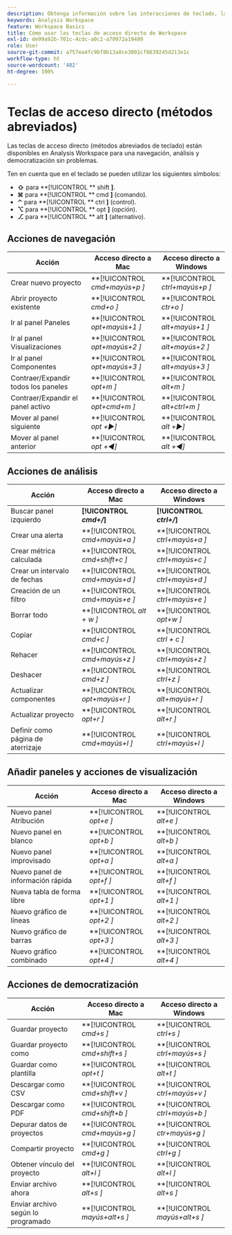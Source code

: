 ```yaml
---
description: Obtenga información sobre las interacciones de teclado, las teclas de acceso directo y los comportamientos de apuntar y hacer clic disponibles en Analysis Workspace.
keywords: Analysis Workspace
feature: Workspace Basics
title: Cómo usar las teclas de acceso directo de Workspace
exl-id: de99a92b-701c-4cdc-a0c2-a70972a19499
role: User
source-git-commit: a757ea4fc9bf8b13a8ce3001cf8639245d213e1c
workflow-type: ht
source-wordcount: '402'
ht-degree: 100%

---
```


# Teclas de acceso directo (métodos abreviados)

Las teclas de acceso directo (métodos abreviados de teclado) están disponibles en Analysis Workspace para una navegación, análisis y democratización sin problemas.

Ten en cuenta que en el teclado se pueden utilizar los siguientes símbolos:

- **⇧** para **[!UICONTROL ** shift **]**.
- **⌘** para **[!UICONTROL ** cmd **]** (comando).
- **⌃** para **[!UICONTROL ** ctrl **]** (control).
- **⌥** para **[!UICONTROL ** opt **]** (opción).
- **⎇** para **[!UICONTROL ** alt **]** (alternativo).

## Acciones de navegación

| Acción | Acceso directo a Mac | Acceso directo a Windows |
| --- | --- | --- | 
| Crear nuevo proyecto | **[!UICONTROL *cmd+mayús+p *]** | **[!UICONTROL *ctrl+mayús+p *]** |
| Abrir proyecto existente | **[!UICONTROL *cmd+o *]** | **[!UICONTROL *ctr+o *]** |
| Ir al panel Paneles | **[!UICONTROL *opt+mayús+1 *]** | **[!UICONTROL *alt+mayús+1 *]** |
| Ir al panel Visualizaciones | **[!UICONTROL *opt+mayús+2 *]** | **[!UICONTROL *alt+mayús+2 *]** |
| Ir al panel Componentes | **[!UICONTROL *opt+mayús+3 *]** | **[!UICONTROL *alt+mayús+3 *]** |
| Contraer/Expandir todos los paneles | **[!UICONTROL *opt+m *]** | **[!UICONTROL *alt+m *]** |
| Contraer/Expandir el panel activo | **[!UICONTROL *opt+cmd+m *]** | **[!UICONTROL *alt+ctrl+m *]** |
| Mover al panel siguiente | **[!UICONTROL *opt *+▶︎]** | **[!UICONTROL *alt *+▶︎]** |
| Mover al panel anterior | **[!UICONTROL *opt *+◀︎]** | **[!UICONTROL *alt *+◀︎]** |

## Acciones de análisis

| Acción | Acceso directo a Mac | Acceso directo a Windows |
| --- | --- | --- | 
| Buscar panel izquierdo | **[!UICONTROL *cmd+/*]** | **[!UICONTROL *ctrl+/*]** |
| Crear una alerta | **[!UICONTROL *cmd+mayús+a *]** | **[!UICONTROL *ctrl+mayús+a *]** |
| Crear métrica calculada | **[!UICONTROL *cmd+shift+c *]** | **[!UICONTROL *ctrl+mayús+c *]** |
| Crear un intervalo de fechas | **[!UICONTROL *cmd+mayús+d *]** | **[!UICONTROL *ctrl+mayús+d *]** |
| Creación de un filtro | **[!UICONTROL *cmd+mayús+e *]** | **[!UICONTROL *ctrl+mayús+e *]** |
| Borrar todo | **[!UICONTROL *alt + w *]** | **[!UICONTROL *opt+w *]** |
| Copiar | **[!UICONTROL *cmd+c *]** | **[!UICONTROL *ctrl + c *]** |
| Rehacer | **[!UICONTROL *cmd+mayús+z *]** | **[!UICONTROL *ctrl+mayús+z *]** |
| Deshacer | **[!UICONTROL *cmd+z *]** | **[!UICONTROL *ctrl+z *]** |
| Actualizar componentes | **[!UICONTROL *opt+mayús+r *]** | **[!UICONTROL *alt+mayús+r *]** |
| Actualizar proyecto | **[!UICONTROL *opt+r *]** | **[!UICONTROL *alt+r *]** |
| Definir como página de aterrizaje | **[!UICONTROL *cmd+mayús+l *]** | **[!UICONTROL *ctrl+mayús+l *]** |

## Añadir paneles y acciones de visualización

| Acción | Acceso directo a Mac | Acceso directo a Windows |
| --- | --- | --- | 
| Nuevo panel Atribución | **[!UICONTROL *opt+e *]** | **[!UICONTROL *alt+e *]** |
| Nuevo panel en blanco | **[!UICONTROL *opt+b *]** | **[!UICONTROL *alt+b *]** |
| Nuevo panel improvisado | **[!UICONTROL *opt+a *]** | **[!UICONTROL *alt+a *]** |
| Nuevo panel de información rápida | **[!UICONTROL *opt+f *]** | **[!UICONTROL *alt+f *]** |
| Nueva tabla de forma libre | **[!UICONTROL *opt+1 *]** | **[!UICONTROL *alt+1 *]** |
| Nuevo gráfico de líneas | **[!UICONTROL *opt+2 *]** | **[!UICONTROL *alt+2 *]** |
| Nuevo gráfico de barras | **[!UICONTROL *opt+3 *]** | **[!UICONTROL *alt+3 *]** |
| Nuevo gráfico combinado | **[!UICONTROL *opt+4 *]** | **[!UICONTROL *alt+4 *]** |

## Acciones de democratización

| Acción | Acceso directo a Mac | Acceso directo a Windows |
| --- | --- | --- | 
| Guardar proyecto | **[!UICONTROL *cmd+s *]** | **[!UICONTROL *ctrl+s *]** |
| Guardar proyecto como | **[!UICONTROL *cmd+shift+s *]** | **[!UICONTROL *ctrl+mayús+s *]** |
| Guardar como plantilla | **[!UICONTROL *opt+t *]** | **[!UICONTROL *alt+t *]** |
| Descargar como CSV | **[!UICONTROL *cmd+shift+v *]** | **[!UICONTROL *ctrl+mayús+v *]** |
| Descargar como PDF | **[!UICONTROL *cmd+shift+b *]** | **[!UICONTROL *ctrl+mayús+b *]** |
| Depurar datos de proyectos | **[!UICONTROL *cmd+mayús+g *]** | **[!UICONTROL *ctr+mayús+g *]** |
| Compartir proyecto | **[!UICONTROL *cmd+g *]** | **[!UICONTROL *ctrl+g *]** |
| Obtener vínculo del proyecto | **[!UICONTROL *alt+l *]** | **[!UICONTROL *alt+l *]** |
| Enviar archivo ahora | **[!UICONTROL *alt+s *]** | **[!UICONTROL *alt+s *]** |
| Enviar archivo según lo programado | **[!UICONTROL *mayús+alt+s *]** | **[!UICONTROL *mayús+alt+s *]** |
